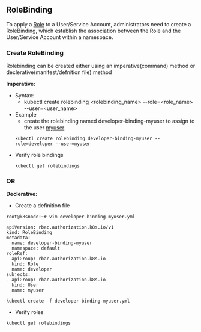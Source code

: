 ## RoleBinding
To apply a [Role](./Roles.md) to a User/Service Account, administrators need to create a RoleBinding, which establish the association between the Role and the User/Service Account within a namespace.

### Create RoleBinding
Rolebinding can be created either using an imperative(command) method or declerative(manifest/defnition file) method

**Imperative:**
- Syntax:
  - kubectl create rolebinding <rolebinding_name> --role=<role_name> --user=<user_name>
- Example
  - create the rolebinding named developer-binding-myuser to assign to the user [myuser](/User.md)
  ```
  kubectl create rolebinding developer-binding-myuser --role=developer --user=myuser
  ```
- Verify role bindings
  ```
  kubectl get rolebindings
  ```
### OR
**Declerative:**
- Create a definition file
```
root@k8snode:~# vim developer-binding-myuser.yml
```
```
apiVersion: rbac.authorization.k8s.io/v1
kind: RoleBinding
metadata:
  name: developer-binding-myuser
  namespace: default
roleRef:
  apiGroup: rbac.authorization.k8s.io
  kind: Role
  name: developer
subjects:
- apiGroup: rbac.authorization.k8s.io
  kind: User
  name: myuser
```
```
kubectl create -f developer-binding-myuser.yml
```
- Verify roles
```
kubectl get rolebindings
```

